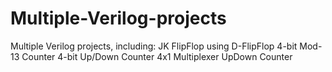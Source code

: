 # Multiple-Verilog-projects
Multiple Verilog projects, including:      JK FlipFlop using D-FlipFlop     4-bit Mod-13 Counter     4-bit Up/Down Counter     4x1 Multiplexer     UpDown Counter
